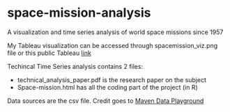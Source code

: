 # space-mission-analysis
A visualization and time series analysis of world space missions since 1957

My Tableau visualization can be accessed through spacemission_viz.png file or this public Tableau [link](https://public.tableau.com/app/profile/phineas.pham/viz/SpaceMissionComparisonVisualization/Main)

Techincal Time Series analysis contains 2 files: 
  - technical_analysis_paper.pdf is the research paper on the subject
  - Space-mission.html has all the coding part of the project (in R)

Data sources are the csv file. Credit goes to [Maven Data Playground](https://www.mavenanalytics.io/data-playground)
